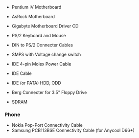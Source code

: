 - Pentium IV Motherboard
- AsRock Motherboard
- Gigabyte Motherboard Driver CD

- PS/2 Keyboard and Mouse
- DIN to PS/2 Connecter Cables
- SMPS with Voltage change switch
- IDE 4-pin Molex Power Cable
- IDE Cable
- IDE (or PATA) HDD, ODD
- Berg Connecter for 3.5" Floppy Drive
- SDRAM

### Phone
- Nokia Pop-Port Connectivity Cable
- Samsung PCB113BSE Connectivity Cable (for Anycool D66+)